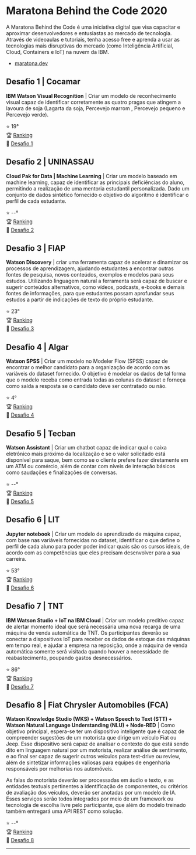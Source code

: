 # Maratona Behind the Code 2020

A Maratona Behind the Code é uma iniciativa digital que visa capacitar e aproximar desenvolvedores e entusiastas ao mercado de tecnologia. Através de videoaulas e tutoriais, tenha acesso free e aprenda a usar as tecnologias mais disruptivas do mercado (como Inteligência Artificial, Cloud, Containers e IoT) na nuvem da IBM.     
 
* [maratona.dev](https://www.maratona.dev/)    
    


## Desafio 1 | Cocamar    


**IBM Watson Visual Recognition** | Criar um modelo de reconhecimento visual capaz de identificar corretamente as quatro pragas que atingem a lavoura de soja (Lagarta da soja, Percevejo marrom , Percevejo pequeno e Percevejo verde). 


:star: 19°   
:trophy: [Ranking](https://www.maratona.dev/pt/ranking?c=1)   
:link: [Desafio 1](https://github.com/maratonadev-br/desafio-1-2020)    


## Desafio 2 | UNINASSAU    


**Cloud Pak for Data | Machine Learning** | Criar um modelo baseado em machine learning, capaz de identificar as principais deficiências do aluno, permitindo a realização de uma mentoria estudantil personalizada. Dado um conjunto de dados sintético fornecido o objetivo do algoritmo é identificar o perfil de cada estudante.


:star: --°   
:trophy: [Ranking](https://www.maratona.dev/pt/ranking?c=2)   
:link: [Desafio 2](https://github.com/maratonadev-br/desafio-2)    
    
    
## Desafio 3 | FIAP    


**Watson Discovery** | criar uma ferramenta capaz de acelerar e dinamizar os processos de aprendizagem, ajudando estudantes a encontrar outras fontes de pesquisa, novos conteúdos, exemplos e modelos para seus estudos. Utilizando linguagem natural a ferramenta será capaz de buscar e sugerir conteúdos alternativos, como vídeos, podcasts, e-books e demais fontes de informações, para que estudantes possam aprofundar seus estudos a partir de indicações de texto do próprio estudante. 

:star: 23°    
:trophy: [Ranking](https://www.maratona.dev/pt/ranking?c=3)    
:link: [Desafio 3](https://github.com/maratonadev-br/desafio-3-2020)     
  
    
## Desafio 4 | Algar    

**Watson SPSS** | Criar um modelo no Modeler Flow (SPSS) capaz de encontrar o melhor candidato para a organização de acordo com as variáveis do dataset fornecido. O objetivo é modelar os dados de tal forma que o modelo receba como entrada todas as colunas do dataset e forneça como saída a resposta se o candidato deve ser contratado ou não. 


:star: 4°    
:trophy: [Ranking](https://www.maratona.dev/pt/ranking?c=4)    
:link: [Desafio 4](https://github.com/maratonadev-br/desafio-4-2020)     

     
## Desafio 5 | Tecban    


**Watson Assistant** | Criar um chatbot capaz de indicar qual o caixa eletrônico mais próximo da localização e se o valor solicitado está disponível para saque, bem como se o cliente prefere fazer diretamente em um ATM ou comércio, além de contar com níveis de interação básicos como saudações e finalizações de conversas. 


:star: --°    
:trophy: [Ranking](https://www.maratona.dev/pt/ranking?c=5)    
:link: [Desafio 5](https://github.com/maratonadev-br/desafio-5-2020)    
    
    
## Desafio 6 | LIT    
 
 
**Jupyter notebook** | Criar um modelo de aprendizado de máquina capaz, com base nas variáveis fornecidas no dataset, identificar o que define o perfil de cada aluno para poder poder indicar quais são os cursos ideais, de acordo com as competências que eles precisam desenvolver para a sua carreira. 


:star: 53°    
:trophy: [Ranking](https://www.maratona.dev/pt/ranking?c=6)    
:link: [Desafio 6](https://github.com/maratonadev-br/desafio-6-2020)    



## Desafio 7 | TNT    


**IBM Watson Studio + IoT na IBM Cloud** | Criar um modelo preditivo capaz de alertar momento ideal que será necessária uma nova recarga de uma máquina de venda automática de TNT. Os participantes deverão se conectar a dispositivos IoT para receber os dados de estoque das máquinas em tempo real, e ajudar a empresa na reposição, onde a máquina de venda automática somente será visitada quando houver a necessidade de reabastecimento, poupando gastos desnecessários. 


:star: 86°    
:trophy: [Ranking](https://www.maratona.dev/pt/ranking?c=7)    
:link: [Desafio 7](https://github.com/maratonadev-br/desafio-7-2020)    


## Desafio 8 | Fiat Chrysler Automobiles (FCA)    


**Watson Knowledge Studio (WKS) + Watson Speech to Text (STT) + Watson Natural Language Understanding (NLU) + Node-RED** | Como objetivo principal, espera-se ter um dispositivo inteligente que é capaz de compreender sugestões de um motorista que dirige um veículo Fiat ou Jeep. Esse dispositivo será capaz de analisar o contexto do que está sendo dito em linguagem natural por um motorista, realizar análise de sentimento, e ao final ser capaz de sugerir outros veículos para test-drive ou review, além de sintetizar informações valiosas para equipes de engenharia responsáveis por melhorias nos automóveis.      

As falas do motorista deverão ser processadas em áudio e texto, e as entidades textuais pertinentes a identificação de componentes, ou critérios de avaliação dos veículos, deverão ser anotadas por um modelo de IA. Esses serviços serão todos integrados por meio de um framework ou tecnologia de escolha livre pelo participante, que além do modelo treinado também entregará uma API REST como solução. 


:star: --°    
:trophy: [Ranking](https://www.maratona.dev/pt/ranking)    
:link: [Desafio 8](https://github.com/maratonadev-br/desafio-8-2020)     



____

